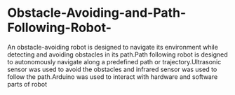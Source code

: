 # Obstacle-Avoiding-and-Path-Following-Robot-
An obstacle-avoiding robot is designed to navigate its environment while detecting and avoiding obstacles in its path.Path following robot is designed to autonomously navigate along a predefined path or trajectory.Ultrasonic sensor was used to avoid the obstacles and infrared sensor was used to follow the path.Arduino was used to interact with hardware and software parts of robot 
